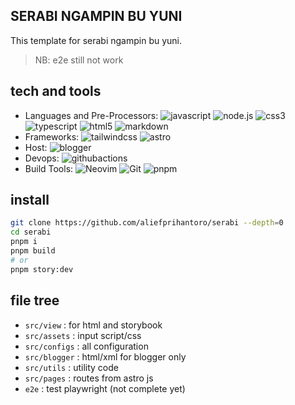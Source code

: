 ## SERABI NGAMPIN BU YUNI

This template for serabi ngampin bu yuni.

> NB: e2e still not work

## tech and tools
- Languages and Pre-Processors: ![javascript](https://img.shields.io/badge/-javascript-00008b?style=flat&logo=javascript&logoColor=white&color=rgb(0,0,139,.5)&labelColor=00008b) ![node.js](https://img.shields.io/badge/-node.js-00008b?style=flat&logo=node.js&logoColor=white&color=rgb(0,0,139,.5)&labelColor=00008b) ![css3](https://img.shields.io/badge/-css3-00008b?style=flat&logo=css3&logoColor=white&color=rgb(0,0,139,.5)&labelColor=00008b) ![typescript](https://img.shields.io/badge/-typescript-00008b?style=flat&logo=typescript&logoColor=white&color=rgb(0,0,139,.5)&labelColor=00008b) ![html5](https://img.shields.io/badge/-html5-00008b?style=flat&logo=html5&logoColor=white&color=rgb(0,0,139,.5)&labelColor=00008b) ![markdown](https://img.shields.io/badge/-markdown-00008b?style=flat&logo=markdown&logoColor=white&color=rgb(0,0,139,.5)&labelColor=00008b)
- Frameworks: ![tailwindcss](https://img.shields.io/badge/-tailwindcss-00008b?style=flat&logo=tailwindcss&logoColor=white&color=rgb(0,0,139,.5)&labelColor=00008b) ![astro](https://img.shields.io/badge/-astro-00008b?style=flat&logo=astro&logoColor=white&color=rgb(0,0,139,.5)&labelColor=00008b)
- Host: ![blogger](https://img.shields.io/badge/-blogger-00008b?style=flat&logo=blogger&logoColor=white&color=rgb(0,0,139,.5)&labelColor=00008b)
- Devops: ![githubactions](https://img.shields.io/badge/-githubactions-00008b?style=flat&logo=githubactions&logoColor=white&color=rgb(0,0,139,.5)&labelColor=00008b)
- Build Tools: ![Neovim](https://img.shields.io/badge/-Neovim-00008b?style=flat&logo=Neovim&logoColor=white&color=rgb(0,0,139,.5)&labelColor=00008b) ![Git](https://img.shields.io/badge/-Git-00008b?style=flat&logo=Git&logoColor=white&color=rgb(0,0,139,.5)&labelColor=00008b) ![pnpm](https://img.shields.io/badge/-pnpm-00008b?style=flat&logo=pnpm&logoColor=white&color=rgb(0,0,139,.5)&labelColor=00008b)

## install
```sh
git clone https://github.com/aliefprihantoro/serabi --depth=0
cd serabi
pnpm i
pnpm build
# or
pnpm story:dev
```
## file tree
- `src/view` : for html and storybook
- `src/assets` : input script/css
- `src/configs` : all configuration
- `src/blogger` : html/xml for blogger only
- `src/utils` : utility code
- `src/pages` : routes from astro js
- `e2e` : test playwright (not complete yet)
